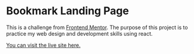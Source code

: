 # Bookmark Landing Page

This is a challenge from [Frontend Mentor](https://www.frontendmentor.io/). The purpose of this project is to practice my web design and development skills using react.

[You can visit the live site here.](https://landing-page-bookmark.netlify.app)

